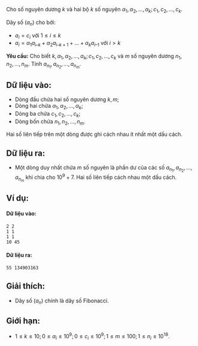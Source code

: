 Cho số nguyên dương $k$ và hai bộ $k$ số nguyên $α_1, α_2, …, α_k; c_1, c_2, …, c_k$.

Dãy số $(a_n)$ cho bởi:
- $a_i = c_i$ với $1 ≤ i ≤ k$
- $a_i = α_1a_{i – k} + α_2a_{i – k + 1} + … + α_ka_{i – 1}$ với $i > k$

**Yêu cầu:** Cho biết $k, α_1, α_2, …, α_k; c_1, c_2, …, c_k$ và $m$ số nguyên dương $n_1, n_2, …, n_m$. Tính $a_{n_1}, a_{n_2}, …, a_{n_m}$.

## Dữ liệu vào:
- Dòng đầu chứa hai số nguyên dương $k, m$;
- Dòng hai chứa $α_1, α_2, …, α_k$;
- Dòng ba chứa $c_1, c_2, …, c_k$;
- Dòng bốn chứa $n_1, n_2, …, n_m$.

Hai số liên tiếp trên một dòng được ghi cách nhau ít nhất một dấu cách.

## Dữ liệu ra:
- Một dòng duy nhất chứa $m$ số nguyên là phần dư của các số $a_{n_1}, a_{n_2}, …, a_{n_m}$ khi chia cho $10^9 + 7$. Hai số liên tiếp cách nhau một dấu cách.

## Ví dụ:
#### Dữ liệu vào:
```
2 2
1 1
1 1
10 45
```

#### Dữ liệu ra:
```
55 134903163
```

## Giải thích:
- Dãy số $(a_n)$ chính là dãy số Fibonacci.

## Giới hạn:
- $1 ≤ k ≤ 10; 0 ≤ α_i ≤ 10^9; 0 ≤ c_i ≤ 10^9; 1 ≤ m ≤ 100; 1 ≤ n_i ≤ 10^{18}$.